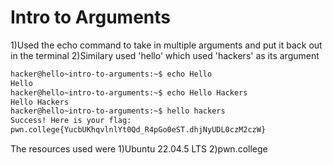 # Intro to Arguments

1)Used the echo command to take in multiple arguments and put it back out in the terminal
2)Similary used 'hello' which used 'hackers' as its argument

```bash
hacker@hello~intro-to-arguments:~$ echo Hello
Hello
hacker@hello~intro-to-arguments:~$ echo Hello Hackers
Hello Hackers
hacker@hello~intro-to-arguments:~$ hello hackers
Success! Here is your flag:
pwn.college{YucbUKhqvlnlYt0Qd_R4pGo0eST.dhjNyUDL0czM2czW}
```

The resources used were
1)Ubuntu 22.04.5 LTS
2)pwn.college
